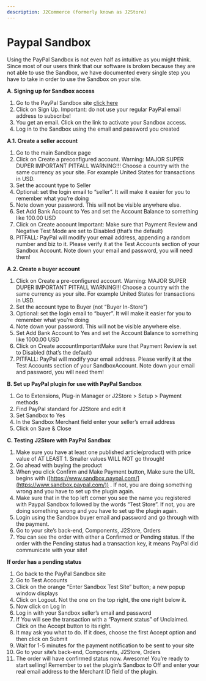 ```yaml
---
description: J2Commerce (formerly known as J2Store)
---
```


# Paypal Sandbox

Using the PayPal Sandbox is not even half as intuitive as you might think. Since most of our users think that our software is broken because they are not able to use the Sandbox, we have documented every single step you have to take in order to use the Sandbox on your site.

**A. Signing up for Sandbox access**

1. Go to the PayPal Sandbox site [click here](https://www.sandbox.paypal.com/)
2. Click on Sign Up. Important: do not use your regular PayPal email address to subscribe!
3. You get an email. Click on the link to activate your Sandbox access.
4. Log in to the Sandbox using the email and password you created

**A.1. Create a seller account**

1. Go to the main Sandbox page
2. Click on Create a preconfigured account. Warning: MAJOR SUPER DUPER IMPORTANT PITFALL WARNING!!! Choose a country with the same currency as your site. For example United States for transactions in USD.
3. Set the account type to Seller
4. Optional: set the login email to “seller”. It will make it easier for you to remember what you’re doing
5. Note down your password. This will not be visible anywhere else.
6. Set Add Bank Account to Yes and set the Account Balance to something like 100.00 USD
7. Click on Create account Important: Make sure that Payment Review and Negative Test Mode are set to Disabled (that’s the default)
8. PITFALL: PayPal will modify your email address, appending a random number and biz to it. Please verify it at the Test Accounts section of your Sandbox Account. Note down your email and password, you will need them!

**A.2. Create a buyer account**

1. Click on Create a pre-configured account. Warning: MAJOR SUPER DUPER IMPORTANT PITFALL WARNING!!! Choose a country with the same currency as your site. For example United States for transactions in USD.
2. Set the account type to Buyer (not “Buyer In-Store”)
3. Optional: set the login email to “buyer”. It will make it easier for you to remember what you’re doing
4. Note down your password. This will not be visible anywhere else.
5. Set Add Bank Account to Yes and set the Account Balance to something like 1000.00 USD
6. Click on Create accountImportantMake sure that Payment Review is set to Disabled (that’s the default)
7. PITFALL: PayPal will modify your email address. Please verify it at the Test Accounts section of your SandboxAccount. Note down your email and password, you will need them!

**B. Set up PayPal plugin for use with PayPal Sandbox**

1. Go to Extensions, Plug-in Manager or J2Store > Setup > Payment methods
2. Find PayPal standard for J2Store and edit it
3. Set Sandbox to Yes
4. In the Sandbox Merchant field enter your seller’s email address
5. Click on Save & Close

**C. Testing J2Store with PayPal Sandbox**

1. Make sure you have at least one published article(product) with price value of AT LEAST 1. Smaller values WILL NOT go through!
2. Go ahead with buying the product
3. When you click Confirm and Make Payment button, Make sure the URL begins with ([https://www.sandbox.paypal.com/](https://www.sandbox.paypal.com/)) . If not, you are doing something wrong and you have to set up the plugin again.
4. Make sure that in the top left corner you see the name you registered with Paypal Sandbox followed by the words “Test Store”. If not, you are doing something wrong and you have to set up the plugin again.
5. Login using the Sandbox buyer email and password and go through with the payment.
6. Go to your site’s back-end, Components, J2Store, Orders
7. You can see the order with either a Confirmed or Pending status. If the order with the Pending status had a transaction key, it means PayPal did communicate with your site!

**If order has a pending status**

1. Go back to the PayPal Sandbox site
2. Go to Test Accounts
3. Click on the orange “Enter Sandbox Test Site” button; a new popup window displays
4. Click on Logout. Not the one on the top right, the one right below it.
5. Now click on Log In
6. Log in with your Sandbox seller’s email and password
7. If You will see the transaction with a “Payment status” of Unclaimed. Click on the Accept button to its right.
8. It may ask you what to do. If it does, choose the first Accept option and then click on Submit
9. Wait for 1-5 minutes for the payment notification to be sent to your site
10. Go to your site’s back-end, Components, J2Store, Orders
11. The order will have confirmed status now. Awesome! You’re ready to start selling! Remember to set the plugin’s Sandbox to Off and enter your real email address to the Merchant ID field of the plugin.
